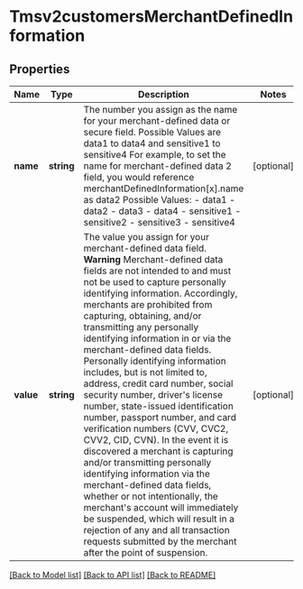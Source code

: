 # Tmsv2customersMerchantDefinedInformation

## Properties
Name | Type | Description | Notes
------------ | ------------- | ------------- | -------------
**name** | **string** | The number you assign as the name for your merchant-defined data or secure field. Possible Values are data1 to data4 and sensitive1 to sensitive4  For example, to set the name for merchant-defined data 2 field, you would reference merchantDefinedInformation[x].name as data2 Possible Values: - data1 - data2 - data3 - data4 - sensitive1 - sensitive2 - sensitive3 - sensitive4 | [optional] 
**value** | **string** | The value you assign for your merchant-defined data field.  **Warning** Merchant-defined data fields are not intended to and must not be used to capture personally identifying information. Accordingly, merchants are prohibited from capturing, obtaining, and/or transmitting any personally identifying information in or via the merchant-defined data fields. Personally identifying information includes, but is not limited to, address, credit card number, social security number, driver&#39;s license number, state-issued identification number, passport number, and card verification numbers (CVV, CVC2, CVV2, CID, CVN). In the event it is discovered a merchant is capturing and/or transmitting personally identifying information via the merchant-defined data fields, whether or not intentionally, the merchant&#39;s account will immediately be suspended, which will result in a rejection of any and all transaction requests submitted by the merchant after the point of suspension. | [optional] 

[[Back to Model list]](../README.md#documentation-for-models) [[Back to API list]](../README.md#documentation-for-api-endpoints) [[Back to README]](../README.md)


